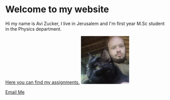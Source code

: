 # Welcome to my website

Hi my name is Avi Zucker, I live in Jerusalem and I'm first year M.Sc student in the Physics department.

[Here you can find my assignments.](https://github.com/Avi-Zucker/python-course-assignments)
<img src="pic.png" alt="placeholder" width="30%" height="30%">







[Email Me](mailto:abraham.zucker%40weizmann.ac.il)
